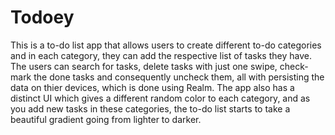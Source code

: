 # Todoey
This is a to-do list app that allows users to create different to-do categories and in each category, they can add the respective list of tasks they have. The users can search for tasks, delete tasks with just one swipe, check-mark the done tasks and consequently uncheck them, all with persisting the data on thier devices, which is done using Realm. The app also has a distinct UI which gives a different random color to each category, and as you add new tasks in these categories, the to-do list starts to take a beautiful gradient going from lighter to darker.
